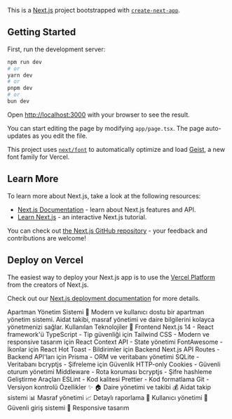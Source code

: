 This is a [Next.js](https://nextjs.org) project bootstrapped with [`create-next-app`](https://nextjs.org/docs/app/api-reference/cli/create-next-app).

## Getting Started

First, run the development server:

```bash
npm run dev
# or
yarn dev
# or
pnpm dev
# or
bun dev
```

Open [http://localhost:3000](http://localhost:3000) with your browser to see the result.

You can start editing the page by modifying `app/page.tsx`. The page auto-updates as you edit the file.

This project uses [`next/font`](https://nextjs.org/docs/app/building-your-application/optimizing/fonts) to automatically optimize and load [Geist](https://vercel.com/font), a new font family for Vercel.

## Learn More

To learn more about Next.js, take a look at the following resources:

- [Next.js Documentation](https://nextjs.org/docs) - learn about Next.js features and API.
- [Learn Next.js](https://nextjs.org/learn) - an interactive Next.js tutorial.

You can check out [the Next.js GitHub repository](https://github.com/vercel/next.js) - your feedback and contributions are welcome!

## Deploy on Vercel

The easiest way to deploy your Next.js app is to use the [Vercel Platform](https://vercel.com/new?utm_medium=default-template&filter=next.js&utm_source=create-next-app&utm_campaign=create-next-app-readme) from the creators of Next.js.

Check out our [Next.js deployment documentation](https://nextjs.org/docs/app/building-your-application/deploying) for more details.

Apartman Yönetim Sistemi 🏢
Modern ve kullanıcı dostu bir apartman yönetim sistemi. Aidat takibi, masraf yönetimi ve daire bilgilerini kolayca yönetmenizi sağlar.
Kullanılan Teknolojiler 🚀
Frontend
Next.js 14 - React framework'ü
TypeScript - Tip güvenliği için
Tailwind CSS - Modern ve responsive tasarım için
React Context API - State yönetimi
FontAwesome - İkonlar için
React Hot Toast - Bildirimler için
Backend
Next.js API Routes - Backend API'ları için
Prisma - ORM ve veritabanı yönetimi
SQLite - Veritabanı
bcryptjs - Şifreleme için
Güvenlik
HTTP-only Cookies - Güvenli oturum yönetimi
Middleware - Rota koruması
bcryptjs - Şifre hashleme
Geliştirme Araçları
ESLint - Kod kalitesi
Prettier - Kod formatlama
Git - Versiyon kontrolü
Özellikler ✨
🏠 Daire yönetimi ve takibi
💰 Aidat takip sistemi
📊 Masraf yönetimi
📈 Detaylı raporlama
👥 Kullanıcı yönetimi
🔐 Güvenli giriş sistemi
📱 Responsive tasarım
